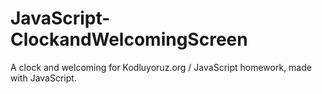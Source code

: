 # JavaScript-ClockandWelcomingScreen
A clock and welcoming for Kodluyoruz.org / JavaScript homework, made with JavaScript.

